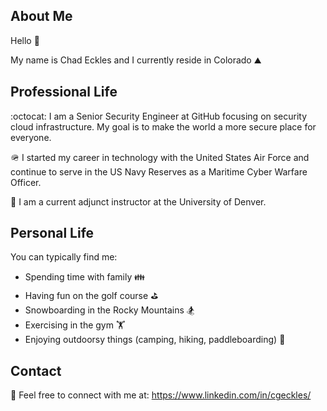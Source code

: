 ## About Me

Hello 👋 

My name is Chad Eckles and I currently reside in Colorado ⛰️


## Professional Life

:octocat: I am a Senior Security Engineer at GitHub focusing on security cloud infrastructure. My goal is to make the world a more secure place for everyone.

🪖 I started my career in technology with the United States Air Force and continue to serve in the US Navy Reserves as a Maritime Cyber Warfare Officer.

🏫 I am a current adjunct instructor at the University of Denver.


## Personal Life

You can typically find me:
- Spending time with family 👪
- Having fun on the golf course ⛳
- Snowboarding in the Rocky Mountains 🏂
- Exercising in the gym 🏋️
- Enjoying outdoorsy things (camping, hiking, paddleboarding) 🥾
  

## Contact

🔗 Feel free to connect with me at: https://www.linkedin.com/in/cgeckles/

